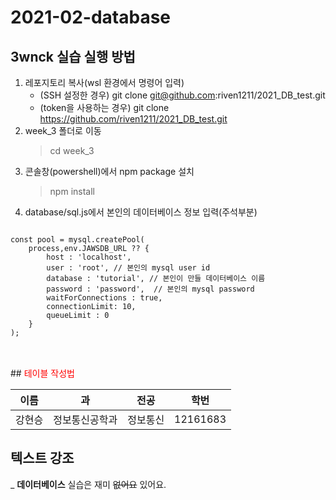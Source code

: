 # 2021-02-database

## 3wnck 실습 실행 방법
1. 레포지토리 복사(wsl 환경에서 명령어 입력)
   - (SSH 설정한 경우) git clone git@github.com:riven1211/2021_DB_test.git
   - (token을 사용하는 경우) git clone https://github.com/riven1211/2021_DB_test.git
2. week_3 폴더로 이동
    > cd week_3
3. 콘솔창(powershell)에서 npm package 설치
    > npm install
4. database/sql.js에서 본인의 데이터베이스 정보 입력(주석부분)
<pre>
<code>
const pool = mysql.createPool(
    process,env.JAWSDB_URL ?? {
        host : 'localhost',
        user : 'root', // 본인의 mysql user id
        database : 'tutorial', // 본인이 만들 데이터베이스 이름
        password : 'password',  // 본인의 mysql password
        waitForConnections : true,
        connectionLimit: 10,
        queueLimit : 0
    }
);
</code>
</pre>

<br>
## <span style="color:red">테이블 작성법</span>

이름|과|전공|학번
---|---|---|---|
강현승|정보통신공학과|정보통신|12161683|

## 텍스트 강조
_ **데이터베이스** 실습은 재미 ~~없어요~~ 있어요.